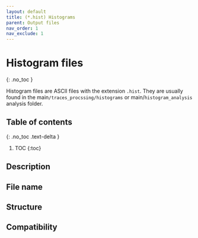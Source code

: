 ```yaml
---
layout: default
title: (*.hist) Histograms
parent: Output files
nav_order: 1
nav_exclude: 1
---
```



# Histogram files
{: .no_toc }

Histogram files are ASCII files with the extension `.hist`. They are usually found in the main`/traces_procssing/histograms` or main/`histogram_analysis` analysis folder.

## Table of contents
{: .no_toc .text-delta }

1. TOC
{:toc}

## Description

## File name

## Structure

## Compatibility
